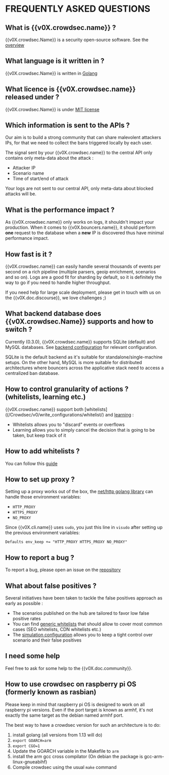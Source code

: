# FREQUENTLY ASKED QUESTIONS

## What is {{v0X.crowdsec.name}} ?

{{v0X.crowdsec.Name}} is a security open-source software. See the [overview](/Crowdsec/v0/#what-is-crowdsec)


## What language is it written in ?

{{v0X.crowdsec.Name}} is written in [Golang](https://golang.org/) 

## What licence is {{v0X.crowdsec.name}} released under ?

{{v0X.crowdsec.Name}} is under [MIT license]({{v0X.crowdsec.url}}/blob/master/LICENSE)

## Which information is sent to the APIs ?

Our aim is to build a strong community that can share malevolent attackers IPs, for that we need to collect the bans triggered locally by each user.

The signal sent by your {{v0X.crowdsec.name}} to the central API only contains only meta-data about the attack :

 - Attacker IP
 - Scenario name
 - Time of start/end of attack

Your logs are not sent to our central API, only meta-data about blocked attacks will be.

## What is the performance impact ?

As {{v0X.crowdsec.name}} only works on logs, it shouldn't impact your production.
When it comes to {{v0X.bouncers.name}}, it should perform **one** request to the database when a **new** IP is discovered thus have minimal performance impact.

## How fast is it ?

{{v0X.crowdsec.name}} can easily handle several thousands of events per second on a rich pipeline (multiple parsers, geoip enrichment, scenarios and so on). Logs are a good fit for sharding by default, so it is definitely the way to go if you need to handle higher throughput.

If you need help for large scale deployment, please get in touch with us on the {{v0X.doc.discourse}}, we love challenges ;)

## What backend database does {{v0X.crowdsec.Name}} supports and how to switch ?

Currently (0.3.0), {{v0X.crowdsec.name}} supports SQLite (default) and MySQL databases.
See [backend configuration](/Crowdsec/v0/references/output/#switching-backend-database) for relevant configuration.

SQLite is the default backend as it's suitable for standalone/single-machine setups.
On the other hand, MySQL is more suitable for distributed architectures where bouncers across the applicative stack need to access a centralized ban database.

## How to control granularity of actions ? (whitelists, learning etc.)

{{v0X.crowdsec.name}} support both [whitelists]((/Crowdsec/v0/write_configurations/whitelist/) and [learning](/Crowdsec/v0/guide/crowdsec/simulation/) :

 - Whitelists allows you to "discard" events or overflows
 - Learning allows you to simply cancel the decision that is going to be taken, but keep track of it

## How to add whitelists ?

You can follow this [guide](/Crowdsec/v0/write_configurations/whitelist/)

## How to set up proxy ?

Setting up a proxy works out of the box, the [net/http golang library](https://golang.org/src/net/http/transport.go) can handle those environment variables:

* `HTTP_PROXY`
* `HTTPS_PROXY`
* `NO_PROXY`

Since {{v0X.cli.name}} uses `sudo`, you just this line in `visudo` after setting up the previous environment variables:

```
Defaults env_keep += "HTTP_PROXY HTTPS_PROXY NO_PROXY"
```

## How to report a bug ?

To report a bug, please open an issue on the [repository]({{v0X.crowdsec.bugreport}})

## What about false positives ?

Several initiatives have been taken to tackle the false positives approach as early as possible :

 - The scenarios published on the hub are tailored to favor low false positive rates
 - You can find [generic whitelists](https://hub.crowdsec.net/author/crowdsecurity/collections/whitelist-good-actors) that should allow to cover most common cases (SEO whitelists, CDN whitelists etc.)
 - The [simulation configuration](/Crowdsec/v0/guide/crowdsec/simulation/) allows you to keep a tight control over scenario and their false positives


## I need some help

Feel free to ask for some help to the {{v0X.doc.community}}.

## How to use crowdsec on raspberry pi OS (formerly known as rasbian) 

Please keep in mind that raspberry pi OS is designed to work on all
raspberry pi versions. Even if the port target is known as armhf, it's
not exactly the same target as the debian named armhf port.

The best way to have a crowdsec version for such an architecture is to
do:
1. install golang (all versions from 1.13 will do)
2. `export GOARCH=arm`
3. `export CGO=1`
4. Update the GOARCH variable in the Makefile to `arm`
5. install the arm gcc cross compilator (On debian the package is gcc-arm-linux-gnueabihf)
6. Compile crowdsec using the usual `make` command


<!-- 

## How to contribute ?

### On {{v0X.crowdsec.Name}}

### On Configurations (Parsers, scenarios)

### On bouncers



## What are common use-cases ?

**TBD**

## What about false positives ?

**TBD**

## How to test if it works ?

**TBD**

## Who are you ?

**TBD**

-->
